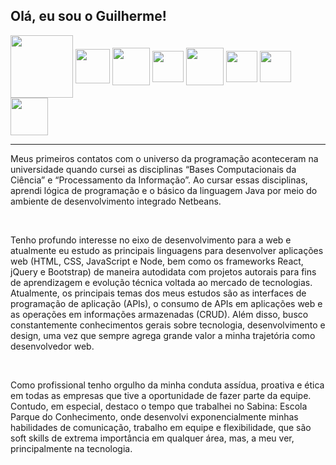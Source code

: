 <h2> Olá, eu sou o Guilherme!</h2>

<div>
	<img align="center" heigth="100" width="100" src="https://cdn.jsdelivr.net/gh/devicons/devicon/icons/linux/linux-original.svg" />
	<img align="center" heigth="45" width="55" src="https://cdn.jsdelivr.net/gh/devicons/devicon/icons/react/react-original-wordmark.svg"/>
	<img align="center" heigth="50" width="60" src="https://cdn.jsdelivr.net/gh/devicons/devicon/icons/jquery/jquery-plain-wordmark.svg"/>
 	<img align="center" heigth="40" width="50" src="https://cdn.jsdelivr.net/gh/devicons/devicon/icons/javascript/javascript-original.svg"/>
 	<img align="center" heigth="50" width="60" src="https://cdn.jsdelivr.net/gh/devicons/devicon/icons/bootstrap/bootstrap-original.svg"/>
	<img align="center" heigth="40" width="50" src="https://cdn.jsdelivr.net/gh/devicons/devicon/icons/html5/html5-original.svg"/>
  	<img align="center" heigth="40" width="50" src="https://cdn.jsdelivr.net/gh/devicons/devicon/icons/css3/css3-original.svg"/>
  	<img align="center" heigth="50" width="60" src="https://cdn.jsdelivr.net/gh/devicons/devicon/icons/wordpress/wordpress-original.svg"/>
          
</div>
<hr>
<p>Meus primeiros contatos com o universo da programação aconteceram na universidade quando cursei as disciplinas “Bases Computacionais da Ciência” e “Processamento da Informação”. Ao cursar essas disciplinas, aprendi lógica de programação e  o básico da linguagem Java por meio do ambiente de desenvolvimento integrado Netbeans.</p><br>
<p>Tenho profundo interesse no eixo de desenvolvimento para a web e atualmente eu estudo as principais linguagens para desenvolver aplicações web (HTML, CSS, JavaScript e Node, bem como os frameworks React, jQuery e Bootstrap) de maneira autodidata com projetos autorais para fins de aprendizagem e evolução técnica voltada ao mercado de tecnologias. Atualmente, os principais temas dos meus estudos são as interfaces de programação de aplicação (APIs), o consumo de APIs em aplicações web e as operações em informações armazenadas (CRUD). Além disso, busco constantemente conhecimentos gerais sobre tecnologia, desenvolvimento e design, uma vez que sempre agrega grande valor a minha trajetória como desenvolvedor web.</p><br>
<p>Como profissional tenho orgulho da minha conduta assídua, proativa e ética em todas as empresas que tive a oportunidade de fazer parte da equipe. Contudo, em especial, destaco o tempo que trabalhei no Sabina: Escola Parque do Conhecimento, onde desenvolvi exponencialmente minhas habilidades de comunicação, trabalho em equipe e flexibilidade, que são soft skills de extrema importância em qualquer área, mas, a meu ver, principalmente na tecnologia.</p>
